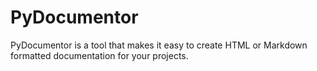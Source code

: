 # PyDocumentor
PyDocumentor is a tool that makes it easy to create HTML or Markdown formatted documentation
for your projects.
